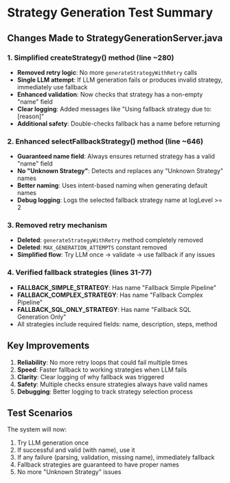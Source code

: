 # Strategy Generation Test Summary

## Changes Made to StrategyGenerationServer.java

### 1. Simplified createStrategy() method (line ~280)
- **Removed retry logic**: No more `generateStrategyWithRetry` calls
- **Single LLM attempt**: If LLM generation fails or produces invalid strategy, immediately use fallback
- **Enhanced validation**: Now checks that strategy has a non-empty "name" field
- **Clear logging**: Added messages like "Using fallback strategy due to: [reason]"
- **Additional safety**: Double-checks fallback has a name before returning

### 2. Enhanced selectFallbackStrategy() method (line ~646)
- **Guaranteed name field**: Always ensures returned strategy has a valid "name" field
- **No "Unknown Strategy"**: Detects and replaces any "Unknown Strategy" names
- **Better naming**: Uses intent-based naming when generating default names
- **Debug logging**: Logs the selected fallback strategy name at logLevel >= 2

### 3. Removed retry mechanism
- **Deleted**: `generateStrategyWithRetry` method completely removed
- **Deleted**: `MAX_GENERATION_ATTEMPTS` constant removed
- **Simplified flow**: Try LLM once → validate → use fallback if any issues

### 4. Verified fallback strategies (lines 31-77)
- **FALLBACK_SIMPLE_STRATEGY**: Has name "Fallback Simple Pipeline"
- **FALLBACK_COMPLEX_STRATEGY**: Has name "Fallback Complex Pipeline" 
- **FALLBACK_SQL_ONLY_STRATEGY**: Has name "Fallback SQL Generation Only"
- All strategies include required fields: name, description, steps, method

## Key Improvements

1. **Reliability**: No more retry loops that could fail multiple times
2. **Speed**: Faster fallback to working strategies when LLM fails
3. **Clarity**: Clear logging of why fallback was triggered
4. **Safety**: Multiple checks ensure strategies always have valid names
5. **Debugging**: Better logging to track strategy selection process

## Test Scenarios

The system will now:
1. Try LLM generation once
2. If successful and valid (with name), use it
3. If any failure (parsing, validation, missing name), immediately fallback
4. Fallback strategies are guaranteed to have proper names
5. No more "Unknown Strategy" issues